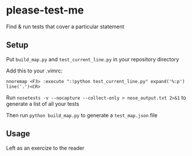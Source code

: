 # please-test-me
Find &amp; run tests that cover a particular statement

## Setup
Put `build_map.py` and `test_current_line.py` in your repository directory

Add this to your .vimrc:

`nnoremap <F3> :execute ":!python test_current_line.py" expand('%:p') line('.')<CR>`

Run `nosetests -v --nocapture --collect-only > nose_output.txt 2>&1` to generate a list of all your tests 

Then run `python build_map.py` to generate a `test_map.json` file

## Usage 
Left as an exercize to the reader
